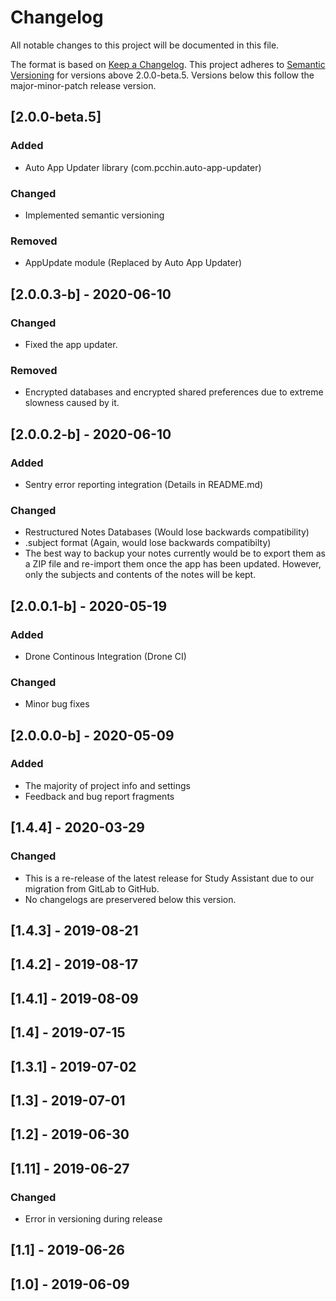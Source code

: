 # Changelog
All notable changes to this project will be documented in this file.

The format is based on [Keep a Changelog](https://keepachangelog.com/en/1.0.0/).
This project adheres to [Semantic Versioning](https://semver.org/spec/v2.0.0.html) for versions above 2.0.0-beta.5.
Versions below this follow the major-minor-patch release version.

## [2.0.0-beta.5]

### Added
- Auto App Updater library (com.pcchin.auto-app-updater)

### Changed
- Implemented semantic versioning

### Removed
- AppUpdate module (Replaced by Auto App Updater)

## [2.0.0.3-b] - 2020-06-10

### Changed
- Fixed the app updater.

### Removed
- Encrypted databases and encrypted shared preferences due to extreme slowness caused by it.

## [2.0.0.2-b] - 2020-06-10

### Added
- Sentry error reporting integration (Details in README.md)

### Changed
- Restructured Notes Databases (Would lose backwards compatibility)
- .subject format (Again, would lose backwards compatibilty)
- The best way to backup your notes currently would be to export them as a ZIP file and re-import them once the app has been updated. However, only the subjects and contents of the notes will be kept.

## [2.0.0.1-b] - 2020-05-19

### Added
- Drone Continous Integration (Drone CI)

### Changed
- Minor bug fixes

## [2.0.0.0-b] - 2020-05-09

### Added
- The majority of project info and settings 
- Feedback and bug report fragments

## [1.4.4] - 2020-03-29

### Changed
- This is a re-release of the latest release for Study Assistant due to our migration from GitLab to GitHub.
- No changelogs are preservered below this version.

## [1.4.3] - 2019-08-21

## [1.4.2] - 2019-08-17

## [1.4.1] - 2019-08-09

## [1.4] - 2019-07-15

## [1.3.1] - 2019-07-02

## [1.3] - 2019-07-01

## [1.2] - 2019-06-30

## [1.11] - 2019-06-27

### Changed
- Error in versioning during release

## [1.1] - 2019-06-26

## [1.0] - 2019-06-09